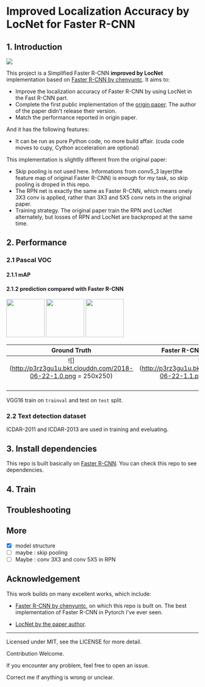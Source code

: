 # Improved Localization Accuracy by LocNet for Faster R-CNN 

## 1. Introduction

![](http://p3rz3gu1u.bkt.clouddn.com/2018-06-22-LocNet-FasterRCNN.001.jpeg)

This project is a Simplified Faster R-CNN **improved by LocNet** implementation based on [Faster R-CNN by chenyuntc](https://github.com/chenyuntc/simple-faster-rcnn-pytorch). It aims to:

- Improve the localization accuracy of Faster R-CNN by using LocNet in the Fast R-CNN part.
- Complete the first public implementation of the [origin paper](https://ieeexplore.ieee.org/abstract/document/8270086/). The author of the paper didn't release their version.
- Match the performance reported in origin paper.

And it has the following features:

- It can be run as pure Python code, no more build affair. (cuda code moves to cupy, Cython acceleration are optional)

This implementation is slightlly different from the original paper:

- Skip pooling is not used here. Informations from conv5_3 layer(the feature map of original Faster R-CNN) is enough for my task, so skip pooling is droped in this repo.
- The RPN net is exactly the same as Faster R-CNN, which means onely 3X3 conv is applied, rather than 3X3 and 5X5 conv nets in the original paper.
- Training strategy. The original paper train the RPN and LocNet alternately, but losses of RPN and LocNet are backproped at the same time.

## 2. Performance

### 2.1 Pascal VOC

#### 2.1.1 mAP



#### 2.1.2 prediction compared with Faster R-CNN





<p float="left"> <img src="http://p3rz3gu1u.bkt.clouddn.com/2018-06-22-1.0.png" width="100" /> <img src="http://p3rz3gu1u.bkt.clouddn.com/2018-06-22-1.1.png" width="100" />  <img src="http://p3rz3gu1u.bkt.clouddn.com/2018-06-22-1.2.png" width="100" /> </p>



|                         Ground Truth                         |                   Faster R-CNN with LocNet                   | Faster R-CNN                                                 |
| :----------------------------------------------------------: | :----------------------------------------------------------: | :----------------------------------------------------------- |
| ![](http://p3rz3gu1u.bkt.clouddn.com/2018-06-22-1.0.png = 250x250) | ![](http://p3rz3gu1u.bkt.clouddn.com/2018-06-22-1.1.png = 250x250) | ![](http://p3rz3gu1u.bkt.clouddn.com/2018-06-22-1.2.png = 250x250) |
|                                                              |                                                              |                                                              |
|                                                              |                                                              |                                                              |
|                                                              |                                                              |                                                              |
|                                                              |                                                              |                                                              |



VGG16 train on `trainval` and test on `test` split.

### 2.2 Text detection dataset 

ICDAR-2011 and ICDAR-2013 are used in training and eveluating.

## 3. Install dependencies

This repo is built basically on [Faster R-CNN](https://github.com/chenyuntc/simple-faster-rcnn-pytorch). You can check this repo to see dependencies.

## 4. Train



## Troubleshooting



## More

- [x] model structure
- [ ] maybe : skip pooling
- [ ] Maybe : conv 3X3 and conv 5X5 in RPN

## Acknowledgement

This work builds on many excellent works, which include:

- [Faster R-CNN by chenyuntc](https://github.com/chenyuntc/simple-faster-rcnn-pytorch), on which this repo is built on. The best implementation of Faster R-CNN in Pytorch I've ever seen.

- [LocNet by the paper author](https://github.com/gidariss/LocNet).

  

***

Licensed under MIT, see the LICENSE for more detail.

Contribution Welcome.

If you encounter any problem, feel free to open an issue.

Correct me if anything is wrong or unclear.